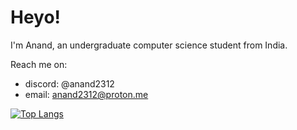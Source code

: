 # Heyo!
I'm Anand, an undergraduate computer science student from India.

Reach me on:

- discord: @anand2312
- email: anand2312@proton.me

[![Top Langs](https://github-readme-stats.vercel.app/api/top-langs/?username=anand2312&layout=compact&theme=synthwave&lang_count=6)](https://anand2312.xyz)

<!--
**anand2312/anand2312** is a ✨ _special_ ✨ repository because its `README.md` (this file) appears on your GitHub profile.
